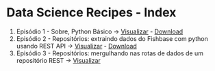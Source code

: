 # Data Science Recipes - Index
1. Episódio 1 - Sobre, Python Básico -> [Visualizar](https://gist.github.com/jobdiogenes/a8d65fcabc8f8a47473769a9ba970fe0) - [Download](https://github.com/jobdiogenes/data-science-recipes/blob/master/gists/data-science-gist-01-pt.ipynb)
1. Episódio 2 - Repositórios: extraindo dados do Fishbase com python usando REST API -> [Visualizar](https://gist.github.com/jobdiogenes/2db28551f0c100ecd034206494d08d16) - [Download](https://github.com/jobdiogenes/data-science-recipes/blob/master/gists/data_science_gist_02_pt.ipynb)
1. Episódio 3 - Repositórios: mergulhando nas rotas de dados de um repositório REST -> [Visualizar](https://gist.github.com/jobdiogenes/ce27eebf85654b6a1bb77e23c747cfe8)
